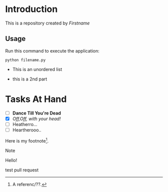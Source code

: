 # Introduction


This is a repository created by *Firstname*


## Usage


Run this command to execute the application:


`python filename.py`

 


* This is an unordered list
- this is a 2nd part


# Tasks At Hand
- [ ] **Dance Till You're Dead**
- [x] _Off,Off, with your head!_
- [ ] Heatherro...
- [ ] Heartherooo..

Here is my footnote[^1].

[^1]: A referenc/??.

>[!NOTE]
>Hello!
>
> test pull request
